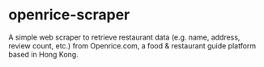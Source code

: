 # openrice-scraper
A simple web scraper to retrieve restaurant data (e.g. name, address, review count, etc.) from Openrice.com, a food & restaurant guide platform based in Hong Kong.
